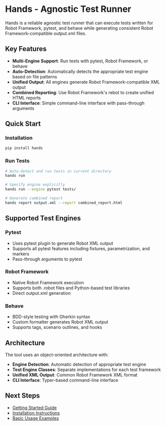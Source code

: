 # Hands - Agnostic Test Runner

Hands is a reliable agnostic test runner that can execute tests written for Robot Framework, pytest, and behave while generating consistent Robot Framework-compatible output.xml files.

## Key Features

- **Multi-Engine Support**: Run tests with pytest, Robot Framework, or behave
- **Auto-Detection**: Automatically detects the appropriate test engine based on file patterns
- **Unified Output**: All engines generate Robot Framework-compatible XML output
- **Combined Reporting**: Use Robot Framework's rebot to create unified HTML reports
- **CLI Interface**: Simple command-line interface with pass-through arguments

## Quick Start

### Installation

```bash
pip install hands
```

### Run Tests

```bash
# Auto-detect and run tests in current directory
hands run

# Specify engine explicitly
hands run --engine pytest tests/

# Generate combined report
hands report output.xml --report combined_report.html
```

## Supported Test Engines

### Pytest
- Uses pytest plugin to generate Robot XML output
- Supports all pytest features including fixtures, parametrization, and markers
- Pass-through arguments to pytest

### Robot Framework
- Native Robot Framework execution
- Supports both .robot files and Python-based test libraries
- Direct output.xml generation

### Behave
- BDD-style testing with Gherkin syntax
- Custom formatter generates Robot XML output
- Supports tags, scenario outlines, and hooks

## Architecture

The tool uses an object-oriented architecture with:

- **Engine Detection**: Automatic detection of appropriate test engine
- **Test Engine Classes**: Separate implementations for each test framework
- **Unified XML Output**: Common Robot Framework XML format
- **CLI Interface**: Typer-based command-line interface

## Next Steps

- [Getting Started Guide](getting-started.md)
- [Installation Instructions](user-guide/installation.md)
- [Basic Usage Examples](user-guide/basic-usage.md)
